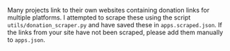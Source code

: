 Many projects link to their own websites containing donation links for multiple platforms.
I attempted to scrape these using the script `utils/donation_scraper.py` and have saved these in `apps.scraped.json`.
If the links from your site have not been scraped, please add them manually to `apps.json`.
